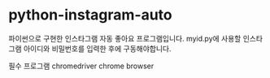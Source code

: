 # python-instagram-auto
파이썬으로 구현한 인스타그램 자동 좋아요 프로그램입니다.
myid.py에 사용할 인스타그램 아이디와 비밀번호를 입력한 후에 구동해야합니다.

필수 프로그램
chromedriver
chrome browser
